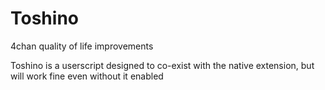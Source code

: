 # Toshino
4chan quality of life improvements

Toshino is a userscript designed to co-exist with the native extension, but will work fine even without it enabled